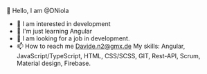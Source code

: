 👋 Hello, I am @DNiola
- 👀 I am interested in development 
- 🌱 I'm just learning Angular
- 💞️ I am looking for a job in development. 
- 📫 How to reach me Davide.n2@gmx.de
My skills: Angular, JavaScript/TypeScript, HTML, CSS/SCSS, GIT, Rest-API, Scrum, Material design, Firebase.
<!---
DNiola/DNiola is a ✨ special ✨ repository because its `README.md` (this file) appears on your GitHub profile.
You can click the Preview link to take a look at your changes.
--->

